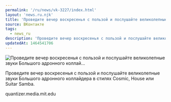 ```yaml
---
permalink: '/ru/news/vk-3227/index.html'
layout: 'news.ru.njk'
title: 'Проведите вечер воскресенья с пользой и послушайте великолепные звуки Большого адронного коллай'
source: ВКонтакте
tags:
  - news_ru
description: 'Проведите вечер воскресенья с пользой и послушайте великолепные звуки Большого адронного коллай…'
updatedAt: 1464541706
---
```

![Проведите вечер воскресенья с пользой и послушайте великолепные звуки Большого адронного коллай…](https://sun9-34.userapi.com/impf/c631531/v631531484/34528/zi_r_Sw5F0w.jpg?size=1024x681&quality=96&proxy=1&sign=98372c1bf07b90140e9c39973e033902&c_uniq_tag=El-cNCfNKtF2f9vuBgCZ_CxZbnN81Wk3hLz0nUnC5_o&type=album)

Проведите вечер воскресенья с пользой и послушайте великолепные звуки Большого адронного коллайдера в стилях Cosmic, House или Suitar Samba.

quantizer.media.mit.edu
